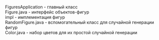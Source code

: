 FiguresApplication - главный класс  
Figure.java - интерфейс объектов-фигур  
impl - имплементация фигур  
RandomFigure.java - вспомогательный класс для случайной генерации фигур  
Color.java - набор цветов для их простой случайной генерации  
